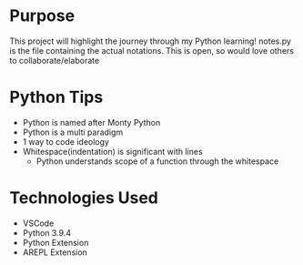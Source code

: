 # Purpose

This project will highlight the journey through my Python learning! notes.py is the file containing the actual notations. This is open, so would love others to collaborate/elaborate

# Python Tips
- Python is named after Monty Python
- Python is a multi paradigm
- 1 way to code ideology 
- Whitespace(indentation) is significant with lines
  - Python understands scope of a function through the whitespace

# Technologies Used
- VSCode
- Python 3.9.4
- Python Extension
- AREPL Extension
